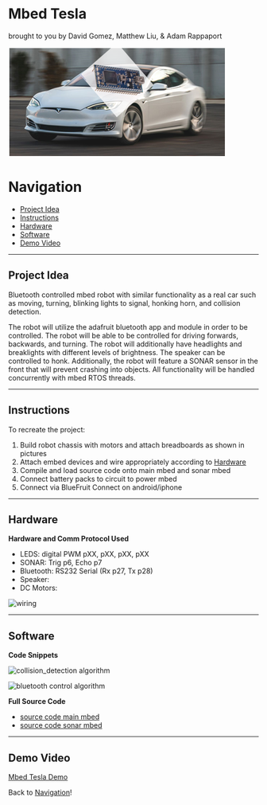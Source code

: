 # Mbed Tesla

brought to you by David Gomez, Matthew Liu, & Adam Rappaport
  
![Mbed Tesla](./assets/mbedtesla.png)

# Navigation <a name ="navi"></a>
- [Project Idea](#projectidea)  
- [Instructions](#instructions)  
- [Hardware](#hardware)  
- [Software](#software)  
- [Demo Video](#demo)

---
## Project Idea <a name = "projectidea"></a>
Bluetooth controlled mbed robot with similar functionality as a real car such as moving, turning, blinking lights to signal, honking horn, and collision detection.  

The robot will utilize the adafruit bluetooth app and module in order to be controlled. The robot will be able to be controlled for driving forwards, backwards, and turning. The robot will additionally have headlights and breaklights with different levels of brightness. The speaker can be controlled to honk. Additionally, the robot will feature a SONAR sensor in the front that will prevent crashing into objects. All functionality will be handled concurrently with mbed RTOS threads.  

----
## Instructions <a name = "instructions"></a>
To recreate the project:  
1.  Build robot chassis with motors and attach breadboards as shown in pictures  
2.  Attach embed devices and wire appropriately according to [Hardware](#hardware)   
3.  Compile and load source code onto main mbed and sonar mbed  
4.  Connect battery packs to circuit to power mbed  
5.  Connect via BlueFruit Connect on android/iphone  

----
## Hardware <a name = "hardware"></a> 
**Hardware and Comm Protocol Used**  
- LEDS: digital PWM pXX, pXX, pXX, pXX 
- SONAR: Trig p6, Echo p7   
- Bluetooth: RS232 Serial (Rx p27, Tx p28)  
- Speaker:  
- DC Motors:  

![wiring](./assets/wiring.jpg) 

----
## Software <a name = "software"></a> 
**Code Snippets**  

![collision_detection algorithm](./assets/collisiondetection.jpg)  

![bluetooth control algorithm](./assets/bluetoooth.jpg)  

**Full Source Code**  
- [source code main mbed](./assets/robot.cpp)  
- [source code sonar mbed](./assets/sensor.cpp)  

----
## Demo Video <a name = "demo"></a>

[Mbed Tesla Demo](https://clipchamp.com/watch/pJKSNSl9IBr)  

Back to [Navigation](#navi)!
